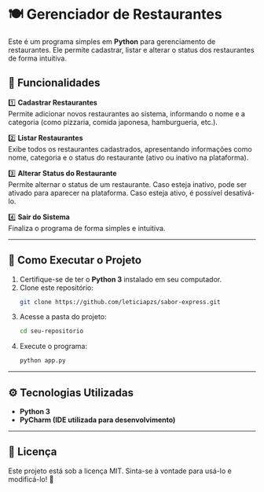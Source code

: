 # 🍽️ Gerenciador de Restaurantes

Este é um programa simples em **Python** para gerenciamento de restaurantes. Ele permite cadastrar, listar e alterar o status dos restaurantes de forma intuitiva.

## 🚀 Funcionalidades

1️⃣ **Cadastrar Restaurantes**  
   Permite adicionar novos restaurantes ao sistema, informando o nome e a categoria (como pizzaria, comida japonesa, hamburgueria, etc.).

2️⃣ **Listar Restaurantes**  
   Exibe todos os restaurantes cadastrados, apresentando informações como nome, categoria e o status do restaurante (ativo ou inativo na plataforma).

3️⃣ **Alterar Status do Restaurante**  
   Permite alternar o status de um restaurante. Caso esteja inativo, pode ser ativado para aparecer na plataforma. Caso esteja ativo, é possível desativá-lo.

4️⃣ **Sair do Sistema**  
   Finaliza o programa de forma simples e intuitiva.

---

## 📌 Como Executar o Projeto

1. Certifique-se de ter o **Python 3** instalado em seu computador.
2. Clone este repositório:
   ```sh
   git clone https://github.com/leticiapzs/sabor-express.git
   ```
3. Acesse a pasta do projeto:
   ```sh
   cd seu-repositorio
   ```
4. Execute o programa:
   ```sh
   python app.py
   ```

---

## ⚙️ Tecnologias Utilizadas
- **Python 3**
- **PyCharm (IDE utilizada para desenvolvimento)**

---

## 📜 Licença
Este projeto está sob a licença MIT. Sinta-se à vontade para usá-lo e modificá-lo! 🎉

